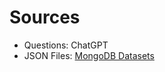 # Sources

- Questions: ChatGPT
- JSON Files: [MongoDB Datasets](https://github.com/ozlerhakan/mongodb-json-files/tree/master/datasets)